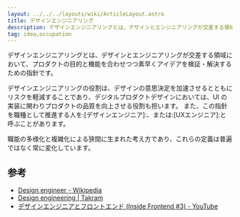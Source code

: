 ```yaml
---
layout: ../../../layouts/wiki/ArticleLayout.astro
title: デザインエンジニアリング
description: デザインエンジニアリングとは、デザインとエンジニアリングが交差する領域における課題解決の指針です。
tag: idea,occupation
---
```


デザインエンジニアリングとは、デザインとエンジニアリングが交差する領域において、プロダクトの目的と機能を合わせつつ素早くアイデアを検証・解決するための指針です。

デザインエンジニアリングの役割は、デザインの意思決定を加速させるとともにリスクを軽減することであり、デジタルプロダクトデザインにおいては、UI の実装に関わりプロダクトの品質を向上させる役割も担います。
また、この指針を職種として推進する人を:[デザインエンジニア]:、または:[UXエンジニア]:と呼ぶことがあります。

職能の多様化と複雑化による狭間に生まれた考え方であり、これらの定義は普遍ではなく常に変化しています。

## 参考

- [Design engineer - Wikipedia](https://en.wikipedia.org/wiki/Design_engineer)
- [Design engineering | Takram](https://ja.takram.com/careers/design-engineering)
- [デザインエンジニアとフロントエンド (Inside Frontend \#3) - YouTube](https://www.youtube.com/watch?v=wK9Y7bz2crQ)
